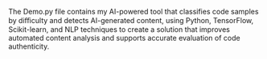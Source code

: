 
The Demo.py file contains my AI-powered tool that classifies code samples by diﬃculty and detects AI-generated content, using Python, TensorFlow, Scikit-learn, and NLP techniques to create a solution that improves automated content analysis and supports accurate evaluation of code authenticity.

